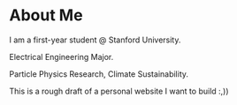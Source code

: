 # About Me
I am a first-year student @ Stanford University. 

Electrical Engineering Major.

Particle Physics Research, Climate Sustainability.

This is a rough draft of a personal website I want to build :,)) 




